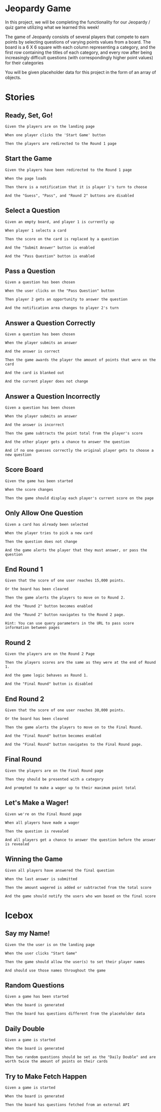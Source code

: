 # Jeopardy Game
In this project, we will be completing the functionality for our Jeopardy / quiz game utilizing what we learned this week!

The game of Jeopardy consists of several players that compete to earn points by selecting questions of varying points values from a board. The board is a 6 X 6 square with each column representing a category, and the first row containing the titles of each category, and every row after being increasingly difficult questions (with correspondingly higher point values) for their categories

You will be given placeholder data for this project in the form of an array of objects.

# Stories
## Ready, Set, Go!
~~~
Given the players are on the landing page

When one player clicks the 'Start Game' button

Then the players are redirected to the Round 1 page
~~~

## Start the Game
~~~
Given the players have been redirected to the Round 1 page

When the page loads

Then there is a notification that it is player 1's turn to choose

And the "Guess", "Pass", and "Round 2" buttons are disabled
~~~

## Select a Question
~~~
Given an empty board, and player 1 is currently up

When player 1 selects a card

Then the score on the card is replaced by a question

And the "Submit Answer" button is enabled

And the "Pass Question" button is enabled
~~~

## Pass a Question
~~~
Given a question has been chosen

When the user clicks on the "Pass Question" button

Then player 2 gets an opportunity to answer the question

And the notification area changes to player 2's turn
~~~

## Answer a Question Correctly
~~~
Given a question has been chosen

When the player submits an answer

And the answer is correct

Then the game awards the player the amount of points that were on the card

And the card is blanked out

And the current player does not change
~~~

## Answer a Question Incorrectly
~~~
Given a question has been chosen

When the player submits an answer

And the answer is incorrect

Then the game subtracts the point total from the player's score

And the other player gets a chance to answer the question

And if no one guesses correctly the original player gets to choose a new question
~~~

## Score Board
~~~
Given the game has been started

When the score changes

Then the game should display each player's current score on the page
~~~

## Only Allow One Question
~~~
Given a card has already been selected

When the player tries to pick a new card

Then the question does not change

And the game alerts the player that they must answer, or pass the question
~~~

## End Round 1
~~~
Given that the score of one user reaches 15,000 points.

Or the board has been cleared

Then the game alerts the players to move on to Round 2.

And the "Round 2" button becomes enabled

And the "Round 2" button navigates to the Round 2 page.

Hint: You can use query parameters in the URL to pass score information between pages
~~~

## Round 2
~~~
Given the players are on the Round 2 Page

Then the players scores are the same as they were at the end of Round 1.

And the game logic behaves as Round 1.

And the "Final Round" button is disabled
~~~

## End Round 2
~~~
Given that the score of one user reaches 30,000 points.

Or the board has been cleared

Then the game alerts the players to move on to the Final Round.

And the "Final Round" button becomes enabled

And the "Final Round" button navigates to the Final Round page.
~~~

## Final Round
~~~
Given the players are on the Final Round page

Then they should be presented with a category

And prompted to make a wager up to their maximum point total
~~~

## Let's Make a Wager!
~~~
Given we're on the Final Round page

When all players have made a wager

Then the question is revealed

And all players get a chance to answer the question before the answer is revealed
~~~

## Winning the Game
~~~ 
Given all players have answered the final question

When the last answer is submitted

Then the amount wagered is added or subtracted from the total score

And the game should notify the users who won based on the final score
~~~

# Icebox

## Say my Name!
~~~
Given the the user is on the landing page

When the user clicks "Start Game"

Then the game should allow the user(s) to set their player names

And should use those names throughout the game
~~~

## Random Questions

~~~
Given a game has been started

When the board is generated

Then the board has questions different from the placeholder data
~~~

## Daily Double
~~~
Given a game is started

When the board is generated

Then two random questions should be set as the "Daily Double" and are worth twice the amount of points on their cards
~~~

## Try to Make Fetch Happen
~~~
Given a game is started

When the board is generated

Then the board has questions fetched from an external API
~~~